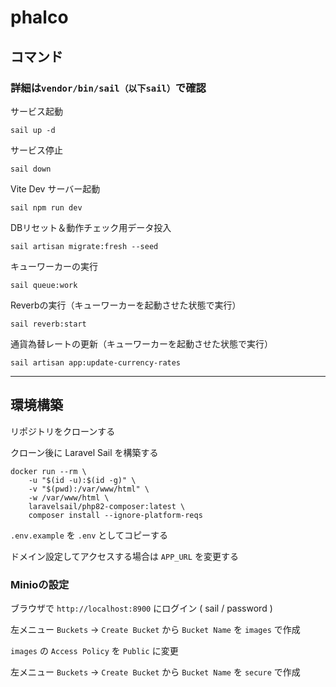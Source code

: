 # phalco

## コマンド

### 詳細は`vendor/bin/sail（以下sail）`で確認

サービス起動

```shell
sail up -d
```

サービス停止

```shell
sail down
```

Vite Dev サーバー起動

```shell
sail npm run dev
```

DBリセット＆動作チェック用データ投入

```shell
sail artisan migrate:fresh --seed
```

キューワーカーの実行
```shell
sail queue:work
```

Reverbの実行（キューワーカーを起動させた状態で実行）
```shell
sail reverb:start
```

通貨為替レートの更新（キューワーカーを起動させた状態で実行）
```shell
sail artisan app:update-currency-rates
```

---

## 環境構築

リポジトリをクローンする

クローン後に Laravel Sail を構築する

```shell
docker run --rm \
    -u "$(id -u):$(id -g)" \
    -v "$(pwd):/var/www/html" \
    -w /var/www/html \
    laravelsail/php82-composer:latest \
    composer install --ignore-platform-reqs
```

`.env.example` を `.env` としてコピーする

ドメイン設定してアクセスする場合は `APP_URL` を変更する

### Minioの設定

ブラウザで `http://localhost:8900` にログイン ( sail / password )

左メニュー `Buckets` → `Create Bucket` から `Bucket Name` を `images` で作成

`images` の `Access Policy` を `Public` に変更

左メニュー `Buckets` → `Create Bucket` から `Bucket Name` を `secure` で作成
